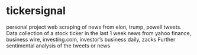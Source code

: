 # tickersignal
personal project web scraping of news from elon, trump, powell tweets. 
Data collection of a stock ticker in the last 1 week news from yahoo finance, business wire, investing.com, investor’s business daily, zacks
Further sentimental analysis of the tweets or news
